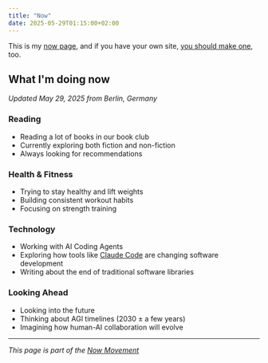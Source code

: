 ```yaml
---
title: "Now"
date: 2025-05-29T01:15:00+02:00
---
```


This is my [now page](https://nownownow.com/about), and if you have your own site, [you should make one](https://nownownow.com/about), too.

## What I'm doing now

*Updated May 29, 2025 from Berlin, Germany*

### Reading
- Reading a lot of books in our book club
- Currently exploring both fiction and non-fiction
- Always looking for recommendations

### Health & Fitness
- Trying to stay healthy and lift weights
- Building consistent workout habits
- Focusing on strength training

### Technology
- Working with AI Coding Agents
- Exploring how tools like [Claude Code](https://claude.ai/code) are changing software development
- Writing about the end of traditional software libraries

### Looking Ahead
- Looking into the future
- Thinking about AGI timelines (2030 ± a few years)
- Imagining how human-AI collaboration will evolve

---

*This page is part of the [Now Movement](https://nownownow.com/about)*